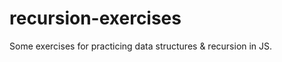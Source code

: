 recursion-exercises
===================

Some exercises for practicing data structures & recursion in JS.
